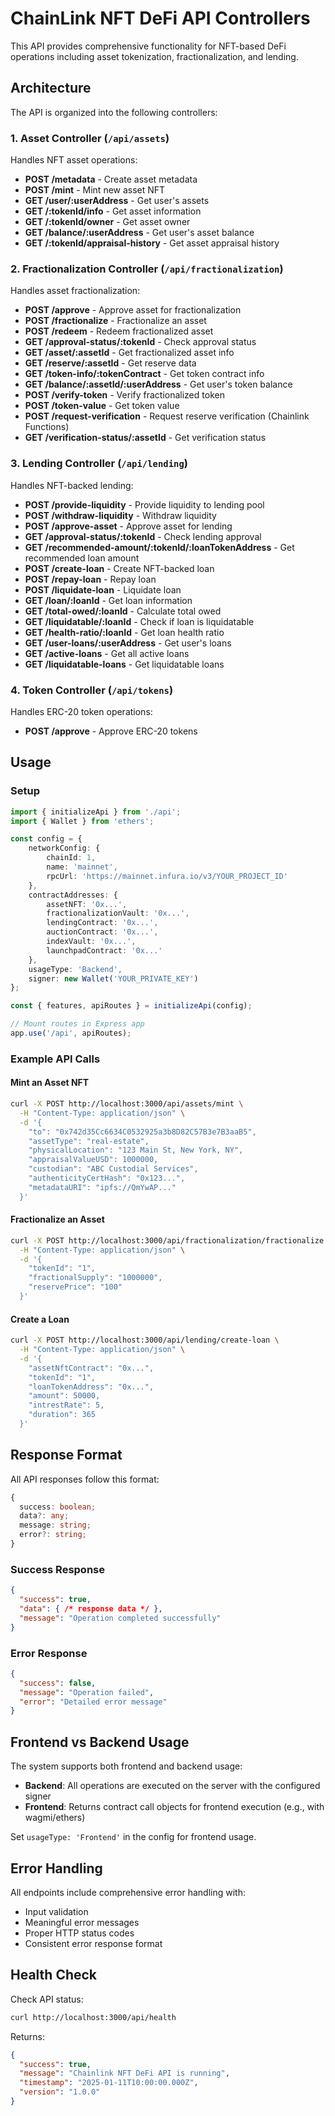# ChainLink NFT DeFi API Controllers

This API provides comprehensive functionality for NFT-based DeFi operations including asset tokenization, fractionalization, and lending.

## Architecture

The API is organized into the following controllers:

### 1. Asset Controller (`/api/assets`)
Handles NFT asset operations:
- **POST /metadata** - Create asset metadata
- **POST /mint** - Mint new asset NFT
- **GET /user/:userAddress** - Get user's assets
- **GET /:tokenId/info** - Get asset information
- **GET /:tokenId/owner** - Get asset owner
- **GET /balance/:userAddress** - Get user's asset balance
- **GET /:tokenId/appraisal-history** - Get asset appraisal history

### 2. Fractionalization Controller (`/api/fractionalization`)
Handles asset fractionalization:
- **POST /approve** - Approve asset for fractionalization
- **POST /fractionalize** - Fractionalize an asset
- **POST /redeem** - Redeem fractionalized asset
- **GET /approval-status/:tokenId** - Check approval status
- **GET /asset/:assetId** - Get fractionalized asset info
- **GET /reserve/:assetId** - Get reserve data
- **GET /token-info/:tokenContract** - Get token contract info
- **GET /balance/:assetId/:userAddress** - Get user's token balance
- **POST /verify-token** - Verify fractionalized token
- **POST /token-value** - Get token value
- **POST /request-verification** - Request reserve verification (Chainlink Functions)
- **GET /verification-status/:assetId** - Get verification status

### 3. Lending Controller (`/api/lending`)
Handles NFT-backed lending:
- **POST /provide-liquidity** - Provide liquidity to lending pool
- **POST /withdraw-liquidity** - Withdraw liquidity
- **POST /approve-asset** - Approve asset for lending
- **GET /approval-status/:tokenId** - Check lending approval
- **GET /recommended-amount/:tokenId/:loanTokenAddress** - Get recommended loan amount
- **POST /create-loan** - Create NFT-backed loan
- **POST /repay-loan** - Repay loan
- **POST /liquidate-loan** - Liquidate loan
- **GET /loan/:loanId** - Get loan information
- **GET /total-owed/:loanId** - Calculate total owed
- **GET /liquidatable/:loanId** - Check if loan is liquidatable
- **GET /health-ratio/:loanId** - Get loan health ratio
- **GET /user-loans/:userAddress** - Get user's loans
- **GET /active-loans** - Get all active loans
- **GET /liquidatable-loans** - Get liquidatable loans

### 4. Token Controller (`/api/tokens`)
Handles ERC-20 token operations:
- **POST /approve** - Approve ERC-20 tokens

## Usage

### Setup

```typescript
import { initializeApi } from './api';
import { Wallet } from 'ethers';

const config = {
    networkConfig: {
        chainId: 1,
        name: 'mainnet',
        rpcUrl: 'https://mainnet.infura.io/v3/YOUR_PROJECT_ID'
    },
    contractAddresses: {
        assetNFT: '0x...',
        fractionalizationVault: '0x...',
        lendingContract: '0x...',
        auctionContract: '0x...',
        indexVault: '0x...',
        launchpadContract: '0x...'
    },
    usageType: 'Backend',
    signer: new Wallet('YOUR_PRIVATE_KEY')
};

const { features, apiRoutes } = initializeApi(config);

// Mount routes in Express app
app.use('/api', apiRoutes);
```

### Example API Calls

#### Mint an Asset NFT
```bash
curl -X POST http://localhost:3000/api/assets/mint \
  -H "Content-Type: application/json" \
  -d '{
    "to": "0x742d35Cc6634C0532925a3b8D82C57B3e7B3aaB5",
    "assetType": "real-estate",
    "physicalLocation": "123 Main St, New York, NY",
    "appraisalValueUSD": 1000000,
    "custodian": "ABC Custodial Services",
    "authenticityCertHash": "0x123...",
    "metadataURI": "ipfs://QmYwAP..."
  }'
```

#### Fractionalize an Asset
```bash
curl -X POST http://localhost:3000/api/fractionalization/fractionalize \
  -H "Content-Type: application/json" \
  -d '{
    "tokenId": "1",
    "fractionalSupply": "1000000",
    "reservePrice": "100"
  }'
```

#### Create a Loan
```bash
curl -X POST http://localhost:3000/api/lending/create-loan \
  -H "Content-Type: application/json" \
  -d '{
    "assetNftContract": "0x...",
    "tokenId": "1",
    "loanTokenAddress": "0x...",
    "amount": 50000,
    "intrestRate": 5,
    "duration": 365
  }'
```

## Response Format

All API responses follow this format:

```typescript
{
  success: boolean;
  data?: any;
  message: string;
  error?: string;
}
```

### Success Response
```json
{
  "success": true,
  "data": { /* response data */ },
  "message": "Operation completed successfully"
}
```

### Error Response
```json
{
  "success": false,
  "message": "Operation failed",
  "error": "Detailed error message"
}
```

## Frontend vs Backend Usage

The system supports both frontend and backend usage:

- **Backend**: All operations are executed on the server with the configured signer
- **Frontend**: Returns contract call objects for frontend execution (e.g., with wagmi/ethers)

Set `usageType: 'Frontend'` in the config for frontend usage.

## Error Handling

All endpoints include comprehensive error handling with:
- Input validation
- Meaningful error messages
- Proper HTTP status codes
- Consistent error response format

## Health Check

Check API status:
```bash
curl http://localhost:3000/api/health
```

Returns:
```json
{
  "success": true,
  "message": "Chainlink NFT DeFi API is running",
  "timestamp": "2025-01-11T10:00:00.000Z",
  "version": "1.0.0"
} 
